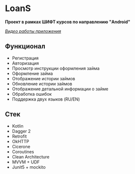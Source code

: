 # LoanS

**Проект в рамках ШИФТ курсов по направлению "Android"**

[*Видео работы приложения*](https://drive.google.com/file/d/1m4Bgvw_e6rouLhYiAFvzywfNped0jRc_/view?usp=sharing)

## Функционал
- Регистрация
- Авторизация
- Просмотр инструкции оформления займа
- Оформление займа
- Отображение истории займов
- Обновление истории займов
- Отображение детальной информации о займе
- Обработка ошибок
- Поддержка двух языков (RU/EN)

## Стек
- Kotlin
- Dagger 2
- Retrofit
- OkHTTP
- Cicerone
- Coroutines
- Clean Architecture
- MVVM + UDF
- Junit5 + mockito
